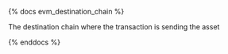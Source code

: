 {% docs evm_destination_chain %}

The destination chain where the transaction is sending the asset

{% enddocs %}
